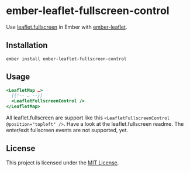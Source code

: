 ember-leaflet-fullscreen-control
==============================================================================

Use [leaflet.fullscreen](https://github.com/brunob/leaflet.fullscreen) in Ember with [ember-leaflet](https://ember-leaflet.com).



Installation
------------------------------------------------------------------------------

```
ember install ember-leaflet-fullscreen-control
```


Usage
------------------------------------------------------------------------------

```hbs
<LeafletMap …>
  {{!-- … --}}
  <LeafletFullscreenControl />
</LeafletMap>
```

All leaflet.fullscreen are support like this `<LeafletFullscreenControl @position="topleft" />`. Have a look at the leaflet.fullscreen readme. The enter/exit fullscreen events are not supported, yet.

License
------------------------------------------------------------------------------

This project is licensed under the [MIT License](LICENSE.md).
